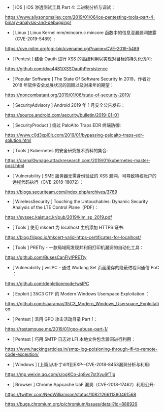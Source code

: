 * [ iOS ]   iOS 渗透测试工具 Part 4: 二进制分析与调试：

https://www.allysonomalley.com/2019/01/06/ios-pentesting-tools-part-4-binary-analysis-and-debugging/



* [ Linux ]  Linux Kernel mm/mincore.c mincore 函数中的信息泄漏漏洞披露（CVE-2019-5489）:

https://cve.mitre.org/cgi-bin/cvename.cgi?name=CVE-2019-5489



* [ Pentest ]  结合 Oauth 进行 XSS 的高级利用以实现对目标的持久化访问:

https://github.com/dxa4481/XSSOauthPersistence



* [ Popular Software ]  The State Of Software Security In 2019，作者对 2018 年软件安全发展状况的回顾以及对来年的期望： 

https://noncombatant.org/2019/01/06/state-of-security-2019/



* [ SecurityAdvisory ]  Android 2019 年 1 月安全公告发布：

https://source.android.com/security/bulletin/2019-01-01



* [ SecurityProduct ]  绕过 PaloAlto Traps EDR 终端防御:

https://www.c0d3xpl0it.com/2019/01/bypassing-paloalto-traps-edr-solution.html



* [ Tools ]  Kubernetes 的安全研究技术资料的集合:

https://carnal0wnage.attackresearch.com/2019/01/kubernetes-master-post.html



* [ Vulnerability ]  SME 服务器无需身份验证的 XSS 漏洞，可导致特权账户的远程代码执行（CVE-2018-18072）：

https://blogs.securiteam.com/index.php/archives/3769





* [ WirelessSecurity ]  Touching the Untouchables: Dynamic Security Analysis of the LTE Control Plane（PDF）：

https://syssec.kaist.ac.kr/pub/2019/kim_sp_2019.pdf



* [ Tools ]  使用 mkcert 为 localhost 主机添加 HTTPS 证书: 

https://blog.filippo.io/mkcert-valid-https-certificates-for-localhost/



* [ Tools ]  PRETty - 一款局域网发现并利用打印机漏洞的自动化工具： 

https://github.com/BusesCanFly/PRETty



* [ Vulnerability ]  wsIPC - 通过 Working Set 页面缓存的隐蔽进程间通信 PoC ： 

https://github.com/depletionmode/wsIPC



* [ Exploit ]  35C3 CTF 的 Modern Windows Userspace Exploitation ：

https://github.com/saaramar/35C3_Modern_Windows_Userspace_Exploitation



* [ Pentest ]  滥用 GPO 攻击活动目录 Part 1：

 https://rastamouse.me/2019/01/gpo-abuse-part-1/



* [ Pentest ]  巧用 SMTP 日志对 LFI 本地文件包含漏洞进行利用： 

https://www.hackingarticles.in/smtp-log-poisioning-through-lfi-to-remote-code-exceution/



* [ Windows ]  [上篇]从补丁diff到EXP--CVE-2018-8453漏洞分析与利用: 

https://mp.weixin.qq.com/s/ogKCo-Jp8vc7otXyu6fTig





* [ Browser ]  Chrome Appcache UaF 漏洞（CVE-2018-17462）利用公开: 

https://twitter.com/NedWilliamson/status/1082126611380461568

https://bugs.chromium.org/p/chromium/issues/detail?id=888926